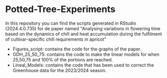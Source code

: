 # Potted-Tree-Experiments

In this repository you can find the scripts generated in RStudio (2024.4.0.735) for de paper named "Analysing variations in flowering time based on the dynamics of chill and heat accumulation during the fulfilment of cultivar-specific chill requirements in apricot"

- Figures_script: contains the code for the graphs of the paper.
- GDH_25_50_75: contains the code to make the linear models for when 25,50,75 and 100% of the portions are reached.
- Lineal_Models: contains the code that has been used to correct the Greenhouse data for the 2023/2024 season.
